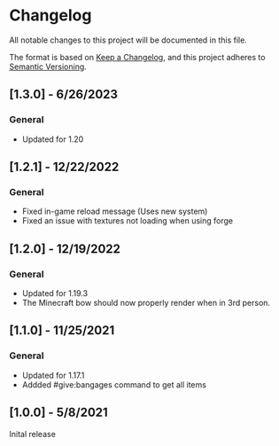 # Changelog

All notable changes to this project will be documented in this file.

The format is based on [Keep a Changelog](https://keepachangelog.com/en/1.0.0/), and this project adheres to [Semantic Versioning](https://semver.org/spec/v2.0.0.html).

## [1.3.0] - 6/26/2023
### General
- Updated for 1.20

## [1.2.1] - 12/22/2022
### General
- Fixed in-game reload message (Uses new system)
- Fixed an issue with textures not loading when using forge


## [1.2.0] - 12/19/2022
### General
- Updated for 1.19.3
- The Minecraft bow should now properly render when in 3rd person.

## [1.1.0] - 11/25/2021
### General
- Updated for 1.17.1
- Addded #give:bangages command to get all items

## [1.0.0] - 5/8/2021
Inital release